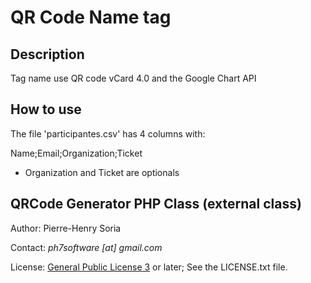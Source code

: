 # QR Code Name tag

## Description

Tag name use QR code vCard 4.0 and the Google Chart API

## How to use

The file 'participantes.csv' has 4 columns with:

Name;Email;Organization;Ticket

* Organization and Ticket are optionals

## QRCode Generator PHP Class (external class)

Author: Pierre-Henry Soria

Contact: *ph7software [at] gmail.com*

License: [General Public License 3](http://www.gnu.org/licenses/gpl.html) or later; See the LICENSE.txt file.